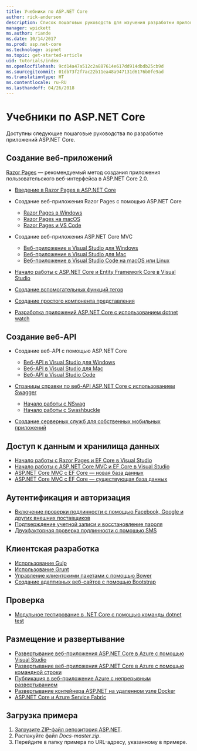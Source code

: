 ```yaml
---
title: Учебники по ASP.NET Core
author: rick-anderson
description: Список пошаговых руководств для изучения разработки приложений ASP.NET Core.
manager: wpickett
ms.author: riande
ms.date: 10/14/2017
ms.prod: asp.net-core
ms.technology: aspnet
ms.topic: get-started-article
uid: tutorials/index
ms.openlocfilehash: 9cd14a47a512c2a887614e617dd914dbdb25cb9d
ms.sourcegitcommit: 01db73f2f7ac22b11ea48a947131d6176b0fe9ad
ms.translationtype: HT
ms.contentlocale: ru-RU
ms.lasthandoff: 04/26/2018
---
```

# <a name="aspnet-core-tutorials"></a>Учебники по ASP.NET Core

Доступны следующие пошаговые руководства по разработке приложений ASP.NET Core.

## <a name="build-web-apps"></a>Создание веб-приложений

[Razor Pages](xref:mvc/razor-pages/index) — рекомендуемый метод создания приложения пользовательского веб-интерфейса в ASP.NET Core 2.0.

* [Введение в Razor Pages в ASP.NET Core](xref:mvc/razor-pages/index)
* Создание веб-приложения Razor Pages с помощью ASP.NET Core

   * [Razor Pages в Windows](xref:tutorials/razor-pages/index)
   * [Razor Pages на macOS](xref:tutorials/razor-pages-mac/index)
   * [Razor Pages и VS Code](xref:tutorials/razor-pages-vsc/index)  

* Создание веб-приложения ASP.NET Core MVC

   * [Веб-приложение в Visual Studio для Windows](xref:tutorials/first-mvc-app/index)
   * [Веб-приложение в Visual Studio для Mac](xref:tutorials/first-mvc-app-mac/index)
   * [Веб-приложение в Visual Studio Code на macOS или Linux](xref:tutorials/first-mvc-app-xplat/index)

* [Начало работы с ASP.NET Core и Entity Framework Core в Visual Studio](xref:data/ef-mvc/index)
* [Создание вспомогательных функций тегов](xref:mvc/views/tag-helpers/authoring)
* [Создание простого компонента представления](xref:mvc/views/view-components#walkthrough-creating-a-simple-view-component)
* [Разработка приложений ASP.NET Core с использованием dotnet watch](xref:tutorials/dotnet-watch)

## <a name="build-web-apis"></a>Создание веб-API
* Создание веб-API с помощью ASP.NET Core

  * [Веб-API в Visual Studio для Windows](xref:tutorials/first-web-api)
  * [Веб-API в Visual Studio для Mac](xref:tutorials/first-web-api-mac)
  * [Веб-API в Visual Studio Code](xref:tutorials/web-api-vsc)

* [Страницы справки по веб-API ASP.NET Core с использованием Swagger](xref:tutorials/web-api-help-pages-using-swagger)
  * [Начало работы с NSwag](xref:tutorials/get-started-with-nswag)
  * [Начало работы с Swashbuckle](xref:tutorials/get-started-with-swashbuckle)

* [Создание серверных служб для собственных мобильных приложений](xref:mobile/native-mobile-backend)

## <a name="data-access-and-storage"></a>Доступ к данным и хранилища данных
* [Начало работы с Razor Pages и EF Core в Visual Studio](xref:data/ef-rp/intro)
* [Начало работы с ASP.NET Core MVC и EF Core в Visual Studio](xref:data/ef-mvc/index)
* [ASP.NET Core MVC с EF Core — новая база данных](/ef/core/get-started/aspnetcore/new-db)
* [ASP.NET Core MVC с EF Core — существующая база данных](/ef/core/get-started/aspnetcore/existing-db)

## <a name="authentication-and-authorization"></a>Аутентификация и авторизация
* [Включение проверки подлинности с помощью Facebook, Google и других внешних поставщиков](xref:security/authentication/social/index)
* [Подтверждение учетной записи и восстановление пароля](xref:security/authentication/accconfirm)
* [Двухфакторная проверка подлинности с помощью SMS](xref:security/authentication/2fa)

## <a name="client-side-development"></a>Клиентская разработка
* [Использование Gulp](xref:client-side/using-gulp)
* [Использование Grunt](xref:client-side/using-grunt)
* [Управление клиентскими пакетами с помощью Bower](xref:client-side/bower)
* [Создание адаптивных веб-сайтов с помощью Bootstrap](xref:client-side/bootstrap)

## <a name="test"></a>Проверка
* [Модульное тестирование в .NET Core с помощью команды dotnet test](/dotnet/articles/core/testing/unit-testing-with-dotnet-test)

## <a name="host-and-deploy"></a>Размещение и развертывание
* [Развертывание веб-приложения ASP.NET Core в Azure с помощью Visual Studio](xref:tutorials/publish-to-azure-webapp-using-vs)
* [Развертывание веб-приложения ASP.NET Core в Azure с помощью командной строки](xref:tutorials/publish-to-azure-webapp-using-cli)
* [Публикация в веб-приложение Azure с непрерывным развертыванием](xref:host-and-deploy/azure-apps/azure-continuous-deployment)
* [Развертывание контейнера ASP.NET на удаленном узле Docker](/azure/vs-azure-tools-docker-hosting-web-apps-in-docker)
* [ASP.NET Core и Azure Service Fabric](/azure/service-fabric/service-fabric-add-a-web-frontend)

<a name="download"></a> 
## <a name="how-to-download-a-sample"></a>Загрузка примера
1. [Загрузите ZIP-файл репозитория ASP.NET](https://codeload.github.com/aspnet/Docs/zip/master).
1. Распакуйте файл *Docs-master.zip*.
1. Перейдите в папку примера по URL-адресу, указанному в примере. 
